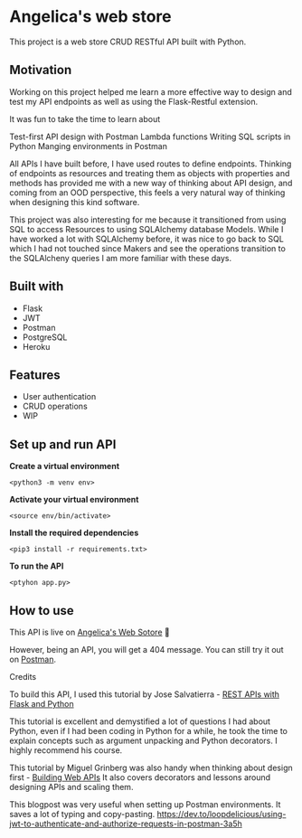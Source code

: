 # Angelica's web store

This project is a web store CRUD RESTful API built with Python.

## Motivation

Working on this project helped me learn a more effective way to design and test my API endpoints as well as using the Flask-Restful extension.

It was fun to take the time to learn about

Test-first API design with Postman
Lambda functions
Writing SQL scripts in Python
Manging environments in Postman

All APIs I have built before, I have used routes to define endpoints. Thinking of endpoints as resources and treating them as objects with properties and methods has provided me with a new way of thinking about API design, and coming from an OOD perspective, this feels a very natural way of thinking when designing this kind software.

This project was also interesting for me because it transitioned from using SQL to access Resources to using SQLAlchemy database Models. While I have worked a lot with SQLAlchemy before, it was nice to go back to SQL which I had not touched since Makers and see the operations transition to the SQLAlcheny queries I am more familiar with these days.

## Built with

- Flask
- JWT
- Postman
- PostgreSQL
- Heroku

## Features

- User authentication
- CRUD operations
- WIP

## Set up and run API

**Create a virtual environment**

`<python3 -m venv env>`

**Activate your virtual environment**

`<source env/bin/activate>`

**Install the required dependencies**

`<pip3 install -r requirements.txt>`

**To run the API**

`<ptyhon app.py>`

## How to use

This API is live on [Angelica's Web Sotore][1] 🎢

[1]: https://stores-rest-api-a1.herokuapp.com/ "Angelica's Web Sotore"

However, being an API, you will get a 404 message. You can still try it out on [Postman][2].

[2]: https://www.postman.com/ "Postman"

Credits

To build this API, I used this tutorial by Jose Salvatierra - [REST APIs with Flask and Python][3]

[3]: https://www.udemy.com/course/rest-api-flask-and-python/ "REST APIs with Flask and Python"

This tutorial is excellent and demystified a lot of questions I had about Python, even if I had been coding in Python for a while, he took the time to explain concepts such as argument unpacking and Python decorators. I highly recommend his course.

This tutorial by Miguel Grinberg was also handy when thinking about design first - [Building Web APIs][4]
It also covers decorators and lessons around designing APIs and scaling them.

[4]: https://learning.oreilly.com/videos/building-web-apis/

This blogpost was very useful when setting up Postman environments. It saves a lot of typing and copy-pasting.
https://dev.to/loopdelicious/using-jwt-to-authenticate-and-authorize-requests-in-postman-3a5h
